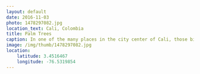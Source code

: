 ```yaml
---
layout: default
date: 2016-11-03
photo: 1478297082.jpg
location_text: Cali, Colombia
title: Palm Trees
caption: In one of the many places in the city center of Cali, those big palm trees are the main vegetation around.
image: /img/thumb/1478297082.jpg
location:
    latitude: 3.4516467
    longitude: -76.5319854
---
```

